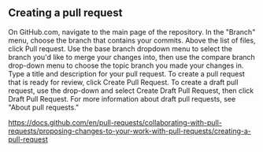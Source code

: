 ## Creating a pull request

On GitHub.com, navigate to the main page of the repository.
In the "Branch" menu, choose the branch that contains your commits.
Above the list of files, click  Pull request.
Use the base branch dropdown menu to select the branch you'd like to merge your changes into, then use the compare branch drop-down menu to choose the topic branch you made your changes in.
Type a title and description for your pull request.
To create a pull request that is ready for review, click Create Pull Request. To create a draft pull request, use the drop-down and select Create Draft Pull Request, then click Draft Pull Request. For more information about draft pull requests, see "About pull requests."

https://docs.github.com/en/pull-requests/collaborating-with-pull-requests/proposing-changes-to-your-work-with-pull-requests/creating-a-pull-request
